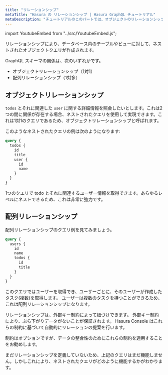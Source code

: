 ```yaml
---
title: "リレーションシップ"
metaTitle: "Hasura の リレーションシップ | Hasura GraphQL チュートリアル"
metaDescription: "チュートリアルのこのパートでは、オブジェクトのリレーションシップと配列のリレーションシップを使って、ネストされたオブジェクトクエリを作成する方法について説明します"
---
```


import YoutubeEmbed from "../src/YoutubeEmbed.js";

<YoutubeEmbed link="https://www.youtube.com/embed/82t_AjcAtdc" />

リレーションシップにより、データベース内のテーブルやビューに対して、ネストされたオブジェクトクエリが作成されます。

GraphQL スキーマの関係は、次のいずれかです。

- オブジェクトリレーションシップ（1対1）
- 配列リレーションシップ（1対多）

## オブジェクトリレーションシップ

`todos` とそれに関連した `user` に関する詳細情報を照会したいとします。これは2つの間に関係が存在する場合、ネストされたクエリを使用して実現できます。これは1対1のクエリであるため、オブジェクトリレーションシップと呼ばれます。

このようなネストされたクエリの例は次のようになります:

```graphql
query {
  todos {
    id
    title
    user {
      id
      name
    }
  }
}
```

1つのクエリで todo とそれに関連するユーザー情報を取得できます。あらゆるレベルにネストできるため、これは非常に強力です。

## 配列リレーションシップ

配列リレーションシップのクエリ例を見てみましょう。

```graphql
query {
  users {
    id
    name
    todos {
      id
      title
    }
  }
}
```

このクエリではユーザーを取得でき、ユーザーごとに、そのユーザーが作成したタスク(複数)を取得します。 ユーザーは複数のタスクを持つことができるため、これは配列リレーションシップになります。

リレーションシップは、外部キー制約によって紐づけできます。 外部キー制約により、ぶら下がりデータがないことが保証されます。
Hasura Console はこれらの制約に基づいて自動的にリレーションの提案を行います。

制約はオプションですが、データの整合性のためにこれらの制約を適用することをお勧めします。

まだリレーションシップを定義していないため、上記のクエリはまだ機能しません。しかしこれにより、ネストされたクエリがどのように機能するかがわかります。
